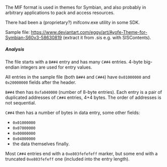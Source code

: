 The MIF format is used in themes for Symbian, and also probably in arbitrary applications to pack and access resources.

There had been a (proprietary?) mifconv.exe utility in some SDK.

Sample file: https://www.deviantart.com/eggy/art/Ayofe-Theme-for-Symbian-S60v3-58630819 (extract it from .sis e.g. with SISContents).

##### Analysis

The file starts with a `B##4` entry and has many `C##4` entries. 4-byte big-endian integers are used for entry values.

All entries in the sample file (both `B##4` and `C##4`) have `0x01000000` and `0x20000000` fields after the header.

`B##4` then has `0xfa040000` (number of 8-byte entries). Each entry is a pair of duplicated addresses of `C##4` entries, 4+4 bytes. The order of addresses is not sequential.

`C##4` then has a number of bytes in data entry, some other fields:

* `0x01000000`
* `0x07000000`
* `0x00000000`
* `0x04000000`
* the data themselves finally.

Most `C##4` entries end with a `0xe803fefefeff` marker, but some end with a truncated `0xe803fefeff` one (included into the entry length).

